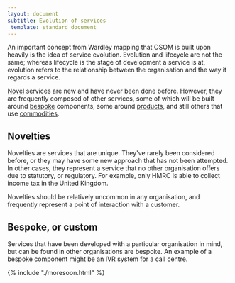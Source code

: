 ```yaml
---
layout: document
subtitle: Evolution of services
_template: standard_document
---
```


An important concept from Wardley mapping that OSOM is built upon heavily is the idea of service evolution. Evolution and lifecycle are not the same; whereas lifecycle is the stage of development a service is at, evolution refers to the relationship between the organisation and the way it regards a service.

[Novel](#novel) services are new and have never been done before. However, they are frequently composed of other services, some of which will be built around [bespoke](#bespoke) components, some around [products](#products), and still others that use [commodities](#commodity).

## Novelties

Novelties are services that are unique. They've rarely been considered before, or they may have some new approach that has not been attempted. In other cases, they represent a service that no other organisation offers due to statutory, or regulatory. For example, only HMRC is able to collect income tax in the United Kingdom.

Novelties should be relatively uncommon in any organisation, and frequently represent a point of interaction with a customer.

## Bespoke, or custom

Services that have been developed with a particular organisation in mind, but can be found in other organisations are bespoke. An example of a bespoke component might be an IVR system for a call centre.

{% include "./moresoon.html" %}
